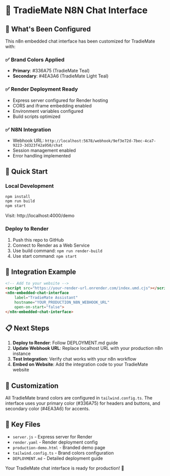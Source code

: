 # 🔧 TradieMate N8N Chat Interface

## 🎯 What's Been Configured

This n8n embedded chat interface has been customized for TradieMate with:

### ✅ Brand Colors Applied
- **Primary**: #336A75 (TradieMate Teal)
- **Secondary**: #4EA3A6 (TradieMate Light Teal)

### ✅ Render Deployment Ready
- Express server configured for Render hosting
- CORS and iframe embedding enabled
- Environment variables configured
- Build scripts optimized

### ✅ N8N Integration
- Webhook URL: `http://localhost:5678/webhook/9ef3e72d-7bec-4ca7-9223-3d323f42a950/chat`
- Session management enabled
- Error handling implemented

## 🚀 Quick Start

### Local Development
```bash
npm install
npm run build
npm start
```
Visit: http://localhost:4000/demo

### Deploy to Render
1. Push this repo to GitHub
2. Connect to Render as a Web Service
3. Use build command: `npm run render-build`
4. Use start command: `npm start`

## 🔗 Integration Example

```html
<!-- Add to your website -->
<script src="https://your-render-url.onrender.com/index.umd.cjs"></script>
<n8n-embedded-chat-interface 
    label="TradieMate Assistant" 
    hostname="YOUR_PRODUCTION_N8N_WEBHOOK_URL" 
    open-on-start="false">
</n8n-embedded-chat-interface>
```

## 📋 Next Steps

1. **Deploy to Render**: Follow DEPLOYMENT.md guide
2. **Update Webhook URL**: Replace localhost URL with your production n8n instance
3. **Test Integration**: Verify chat works with your n8n workflow
4. **Embed on Website**: Add the integration code to your TradieMate website

## 🎨 Customization

All TradieMate brand colors are configured in `tailwind.config.ts`. The interface uses your primary color (#336A75) for headers and buttons, and secondary color (#4EA3A6) for accents.

## 📁 Key Files

- `server.js` - Express server for Render
- `render.yaml` - Render deployment config
- `production-demo.html` - Branded demo page
- `tailwind.config.ts` - Brand colors configuration
- `DEPLOYMENT.md` - Detailed deployment guide

Your TradieMate chat interface is ready for production! 🎉